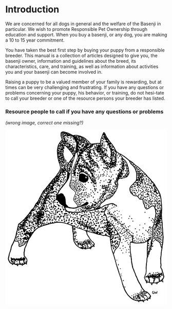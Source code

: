 # Introduction

We are concerned for all dogs in general and the welfare of the Basenji in particular.  We wish to promote Responsible Pet Ownership through education and support.  When you buy a basenji, or any dog, you are making a 10 to 15 year commitment.

You have taken the best first step by buying your puppy from a responsible breeder.  This manual is a collection of articles designed to give you, the basenji owner, information and guidelines about the breed, its characteristics, care, and training, as well as information about activities you and your basenji can become involved in.

Raising a puppy to be a valued member of your family is rewarding, but at times can be very challenging and frustrating. If you have any questions or problems concerning your puppy, his behavior, or training, do not hesi-tate to call your breeder or one of the resource persons your breeder has listed.

### Resource people to call if you have any questions or problems

_(wrong image, correct one missing?)_

![](images/BAS57.TIF)